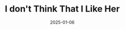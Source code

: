 ---
singer:
- Charlie Puth
tags:
- song
- english
categories:
- english
- song
date: 2025-01-06
title: I don't Think That I Like Her
lastMod: 2025-01-03
---
